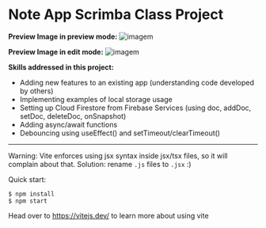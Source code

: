 # Note App Scrimba Class Project

**Preview Image in preview mode:**
![imagem](https://github.com/pfjoana/vite-react-NoteApp/assets/124532595/406b24f8-59fd-41a5-a0da-24e18950e1cd)


**Preview Image in edit mode:**
![imagem](https://github.com/pfjoana/vite-react-NoteApp/assets/124532595/0c2719e4-ccf7-421a-ace5-f6857c2b0a85)

**Skills addressed in this project:**
- Adding new features to an existing app (understanding code developed by others)
- Implementing examples of local storage usage
- Setting up Cloud Firestore from Firebase Services (using doc, addDoc, setDoc, deleteDoc, onSnapshot)
- Adding async/await functions
- Debouncing using useEffect() and setTimeout/clearTimeout()

---
Warning: Vite enforces using jsx syntax inside jsx/tsx files, so it will complain about that. Solution: rename `.js` files to `.jsx` :)

Quick start:

```
$ npm install
$ npm start
````

Head over to https://vitejs.dev/ to learn more about using vite
